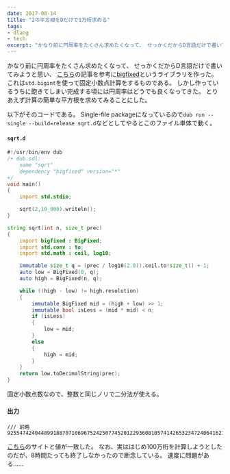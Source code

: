 ```yaml
---
date: 2017-08-14
title: "2の平方根をDだけで1万桁求める"
tags:
- dlang
- tech
excerpt: "かなり前に円周率をたくさん求めたくなって、 せっかくだからD言語だけで書いてみようと思い、 こちらの記事を参考にbigfixedというライブラリを作った。 これはstd.bigintを使って固定小数点計算をするものである。 しかし作っているうちに飽きてしまい……"
---
```


かなり前に円周率をたくさん求めたくなって、
せっかくだからD言語だけで書いてみようと思い、
[こちら](http://tanakh.jp/posts/pi.html)の記事を参考に[bigfixed](https://github.com/kotet/bigfixed)というライブラリを作った。
これは`std.bigint`を使って固定小数点計算をするものである。
しかし作っているうちに飽きてしまい完成する頃には円周率はどうでも良くなってきた。
とりあえず計算の簡単な平方根を求めてみることにした。

以下がそのコードである。
Single-file packageになっているので`dub run --single --build=release sqrt.d`などとしてやるとこのファイル単体で動く。

#### `sqrt.d`

```d
#!/usr/bin/env dub
/+ dub.sdl:
	name "sqrt"
    dependency "bigfixed" version="*"
+/
void main()
{
    import std.stdio;

    sqrt(2,10_000).writeln();
}

string sqrt(int n, size_t prec)
{
    import bigfixed : BigFixed;
    import std.conv : to;
    import std.math : ceil, log10;

    immutable size_t q = (prec / log10(2.0)).ceil.to!size_t() + 1;
    auto low = BigFixed(0, q);
    auto high = BigFixed(n, q);

    while ((high - low) != high.resolution)
    {
        immutable BigFixed mid = (high + low) >> 1;
        immutable bool isLess = (mid * mid) < n;
        if (isLess)
        {
            low = mid;
        }
        else
        {
            high = mid;
        }
    }
    return low.toDecimalString(prec);
}
```

固定小数点数なので、整数と同じノリで二分法が使える。

#### 出力

```
/// 前略
9255474240448991887071069675242507745201229360810574142653234724064162141033353340551104521261750359028403745459186450472762434207177092979354010214096464502836834180407586081001407216192477179809859681115404464437285689592868319777977869346415984697451339177415379048778808300220583350467465553230285873258351
```

[こちら](http://www.h2.dion.ne.jp/~dra/suu/chi2/heihoukon/2.html)のサイトと値が一致した。
なお、実ははじめ100万桁を計算しようとしたのだが、8時間たっても終了しなかったので断念している。
速度に問題がある……